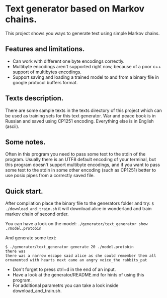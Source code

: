 # Text generator based on Markov chains.
This project shows you ways to generate text using simple Markov chains.

## Features and limitations.
- Can work with different one byte encodings correctly.
- Multibyte encodings aren't supported right now, because of a poor c++ support of multibytes encodings.
- Support saving and loading a trained model to and from a binary file in google protocol buffers format.

## Texts description.
There are some sample texts in the texts directory of this project which can be used as training sets for this text generator.
War and peace book is in Russian and saved using CP1251 encoding. Everything else is in English (ascii). 

## Some notes.
Often in this program you need to pass some text to the stdin of the program. Usually there is an UTF8 default encoding of your terminal, but this program doesn't support multibyte encodings, and if you want to pass some text to the stdin in some other encoding (such as CP1251) better to use posix pipes from a correctly saved file.

## Quick start.
After compilation place the binary file to the generators folder and try:
```$  ./download_and_train.sh```
it will download alice in wonderland and train markov chain of second order. 

You can have a look on the model:
```./generator/text_generator show ./model.protobin```

And generate some text:

    $ ./generator/text_generator generate 20 ./model.protobin
    there was
    there was a narrow escape said alice as she could remember them all ornamented with hearts next came an angry voice_the rabbits_pat 
- Don't forget to press ctrl+d in the end of an input.
- Have a look at the generator/README.md for hints of using this program.
- For additional parametrs you can take a look inside download_and_train.sh.


